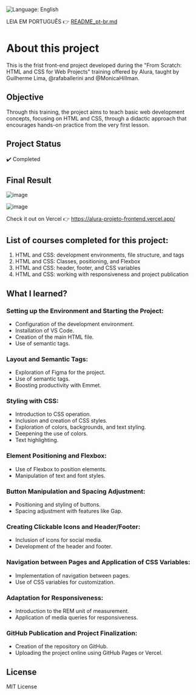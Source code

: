 ![Language: English](https://img.shields.io/badge/Language-English-blue.svg)

LEIA EM PORTUGUÊS 👉 [README_pt-br.md](https://github.com/LucasCatuyama/alura-projeto-frontend/blob/main/README_pt-br.md)

# About this project

This is the frist front-end project developed during the "From Scratch: HTML and CSS for Web Projects" training offered by Alura, taught by Guilherme Lima, @rafaballerini and @MonicaHillman.

## Objective
Through this training, the project aims to teach basic web development concepts, focusing on HTML and CSS, through a didactic approach that encourages hands-on practice from the very first lesson.

## Project Status
✔️ Completed

## Final Result
![image](https://github.com/LucasCatuyama/alura-projeto-frontend/assets/67424170/bc060323-a453-497d-9224-7fe739046dc8)

![image](https://github.com/LucasCatuyama/alura-projeto-frontend/assets/67424170/cb6f39ce-b97f-4f70-a5af-4ee0ee2f0f02)

Check it out on Vercel 👉 https://alura-projeto-frontend.vercel.app/

## List of courses completed for this project:
1. HTML and CSS: development environments, file structure, and tags
2. HTML and CSS: Classes, positioning, and Flexbox
3. HTML and CSS: header, footer, and CSS variables
4. HTML and CSS: working with responsiveness and project publication

## What I learned?
### Setting up the Environment and Starting the Project:
- Configuration of the development environment.
- Installation of VS Code.
- Creation of the main HTML file.
- Use of semantic tags.

### Layout and Semantic Tags:
- Exploration of Figma for the project.
- Use of semantic tags.
- Boosting productivity with Emmet.

### Styling with CSS:
- Introduction to CSS operation.
- Inclusion and creation of CSS styles.
- Exploration of colors, backgrounds, and text styling.
- Deepening the use of colors.
- Text highlighting.

### Element Positioning and Flexbox:
- Use of Flexbox to position elements.
- Manipulation of text and font styles.

### Button Manipulation and Spacing Adjustment:
- Positioning and styling of buttons.
- Spacing adjustment with features like Gap.

### Creating Clickable Icons and Header/Footer:
- Inclusion of icons for social media.
- Development of the header and footer.

### Navigation between Pages and Application of CSS Variables:
- Implementation of navigation between pages.
- Use of CSS variables for customization.

### Adaptation for Responsiveness:
- Introduction to the REM unit of measurement.
- Application of media queries for responsiveness.

### GitHub Publication and Project Finalization:
- Creation of the repository on GitHub.
- Uploading the project online using GitHub Pages or Vercel.

## License
MIT License
